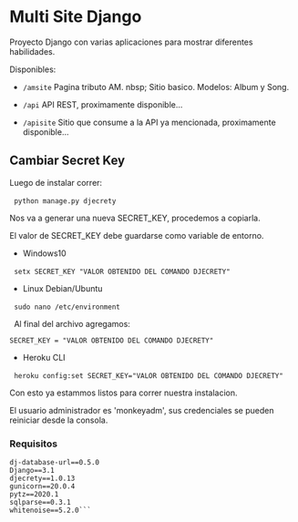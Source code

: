 # Multi Site Django

Proyecto Django con varias aplicaciones para mostrar diferentes habilidades.

Disponibles:

* ```/amsite``` Pagina tributo AM.
nbsp; Sitio basico. Modelos: Album y Song.

* ```/api``` API REST, proximamente disponible...

* ```/apisite``` Sitio que consume a la API ya mencionada, proximamente disponible...

## Cambiar Secret Key

Luego de instalar correr:

&nbsp; ```python manage.py djecrety```

Nos va a generar una nueva SECRET_KEY, procedemos a copiarla.

El valor de SECRET_KEY debe guardarse como variable de entorno.

* Windows10

&nbsp; ``` setx SECRET_KEY "VALOR OBTENIDO DEL COMANDO DJECRETY" ```

* Linux Debian/Ubuntu

&nbsp; ``` sudo nano /etc/environment ```

&nbsp; Al final del archivo agregamos:

``` SECRET_KEY = "VALOR OBTENIDO DEL COMANDO DJECRETY" ```

* Heroku CLI

&nbsp; ``` heroku config:set SECRET_KEY="VALOR OBTENIDO DEL COMANDO DJECRETY" ```

Con esto ya estammos listos para correr nuestra instalacion.

El usuario administrador es 'monkeyadm', sus credenciales se pueden reiniciar desde la consola.

### Requisitos

```asgiref==3.2.10
dj-database-url==0.5.0
Django==3.1
djecrety==1.0.13
gunicorn==20.0.4
pytz==2020.1
sqlparse==0.3.1
whitenoise==5.2.0```
